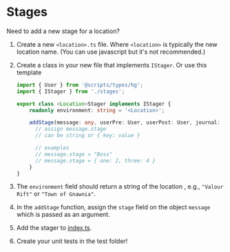 # Stages

Need to add a new stage for a location?

1. Create a new `<location>.ts` file. Where `<location>` is typically the new location name. (You can use javascript but it's not recommended.)
2. Create a class in your new file that implements `IStager`.
   Or use this template

    ```typescript
    import { User } from '@scripts/types/hg';
    import { IStager } from './stages';

    export class <Location>Stager implements IStager {
        readonly environment: string = '<Location>';

        addStage(message: any, userPre: User, userPost: User, journal: any): void {
          // assign message.stage
          // can be string or { key: value }

          // examples
          // message.stage = "Boss"
          // message.stage = { one: 2, three: 4 }
        }
    }
    ```

3. The `environment` field should return a string of the location , e.g., `"Valour Rift"` or `"Town of Gnawnia"`.
4. In the `addStage` function, assign the `stage` field on the object `message` which is passed as an argument.
5. Add the stager to [index.ts](index.ts).
6. Create your unit tests in the test folder!
